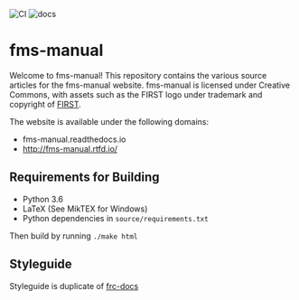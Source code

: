 ![CI](https://github.com/FIRSTRobotics/fms-manual/workflows/CI/badge.svg)
![docs](https://readthedocs.org/projects/fms-manual/badge/?version=latest)

# fms-manual
Welcome to fms-manual! This repository contains the various source articles for the fms-manual website. fms-manual is licensed under Creative Commons, with assets such as the FIRST logo under trademark and copyright of [FIRST](https://www.firstinspires.org/).

The website is available under the following domains:
- fms-manual.readthedocs.io
- http://fms-manual.rtfd.io/

## Requirements for Building

- Python 3.6
- LaTeX (See MikTEX for Windows)
- Python dependencies in ``source/requirements.txt``

Then build by running ``./make html``

## Styleguide

Styleguide is duplicate of [frc-docs](https://docs.wpilib.org/en/latest/docs/contributing/frc-docs/style-guide.html)
